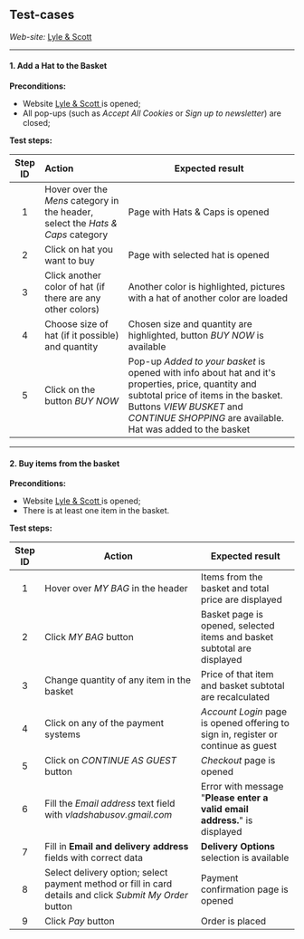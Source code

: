 ## **Test-cases**

*Web-site:* [Lyle & Scott ](https://row.lyleandscott.com/)

------

#### 1. Add a Hat to the Basket

**Preconditions:**

- Website [Lyle & Scott ](https://row.lyleandscott.com/) is opened;
- All pop-ups (such as *Accept All Cookies* or *Sign up to newsletter*) are closed;

**Test steps:**

| Step ID | Action                                                       | Expected result                                              |
| :-----: | :----------------------------------------------------------- | ------------------------------------------------------------ |
|    1    | Hover over the *Mens* category in the header, select the *Hats & Caps* category | Page with Hats & Caps is opened                              |
|    2    | Click on hat you want to buy                                 | Page with selected hat is opened                             |
|    3    | Click another color of hat (if there are any other colors)   | Another color is highlighted, pictures with a hat of another color are loaded |
|    4    | Choose size of hat (if it possible) and quantity             | Chosen size and quantity are highlighted, button *BUY NOW* is available |
|    5    | Click on the button *BUY NOW*                                | Pop-up *Added to your basket* is opened with info about hat and it's properties, price, quantity and subtotal price of items in the basket. Buttons *VIEW BUSKET* and *CONTINUE SHOPPING* are available. Hat was added to the basket |

------

#### 2. Buy items from the basket

**Preconditions:**

- Website [Lyle & Scott ](https://row.lyleandscott.com/) is opened;
- There is at least one item in the basket.

**Test steps:**

| Step ID | Action                                                       | Expected result                                              |
| :-----: | ------------------------------------------------------------ | ------------------------------------------------------------ |
|    1    | Hover over *MY BAG* in the header                            | Items from the basket and total price are displayed          |
|    2    | Click *MY BAG* button                                        | Basket page is opened, selected items and basket subtotal are displayed |
|    3    | Change quantity of any item in the basket                    | Price of that item and basket subtotal are recalculated      |
|    4    | Click on any of the payment systems                          | *Account Login* page is opened offering to sign in, register or continue as guest |
|    5    | Click on *CONTINUE AS GUEST* button                          | *Checkout* page is opened                                    |
|    6    | Fill the *Email address* text field with *vladshabusov.gmail.com* | Error with message "**Please enter a valid email address.**" is displayed |
|    7    | Fill in **Email and delivery address** fields with correct data | **Delivery Options** selection is available                  |
|    8    | Select delivery option; select payment method or fill in card details and click *Submit My Order* button | Payment confirmation page is opened                          |
|    9    | Click *Pay* button                                           | Order is placed                                              |